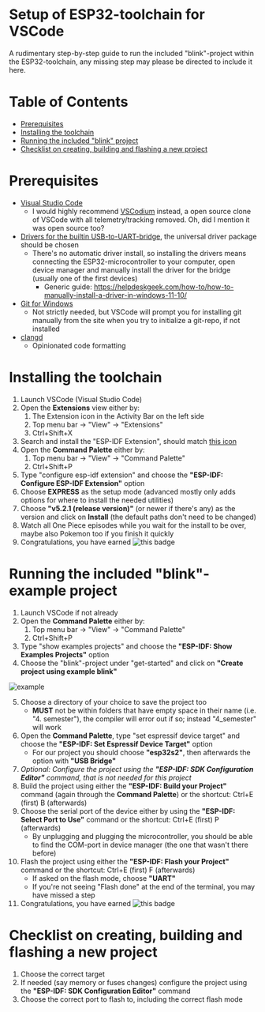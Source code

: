 # Setup of ESP32-toolchain for VSCode

A rudimentary step-by-step guide to run the included "blink"-project within the ESP32-toolchain, any missing step may please be directed to include it here.

# Table of Contents

* [Prerequisites](#prerequisites)
* [Installing the toolchain](#installing-the-toolchain)
* [Running the included "blink" project](#running-the-included-"blink"-project)
* [Checklist on creating, building and flashing a new project](#checklist-on-creating,-building-and-flashing-a-new-project)

# Prerequisites

* [Visual Studio Code](https://code.visualstudio.com/)
  * I would highly recommend [VSCodium](https://vscodium.com/) instead, a open source clone of VSCode with all telemetry/tracking removed. Oh, did I mention it was open source too?
* [Drivers for the builtin USB-to-UART-bridge](https://www.silabs.com/developers/usb-to-uart-bridge-vcp-drivers?tab=downloads), the universal driver package should be chosen
  * There's no automatic driver install, so installing the drivers means connecting the ESP32-microcontroller to your computer, open device manager and manually install the driver for the bridge (usually one of the first devices)
    * Generic guide: https://helpdeskgeek.com/how-to/how-to-manually-install-a-driver-in-windows-11-10/
* [Git for Windows](https://gitforwindows.org/)
  * Not strictly needed, but VSCode will prompt you for installing git manually from the site when you try to initialize a git-repo, if not installed
* [clangd](https://marketplace.visualstudio.com/items?itemName=llvm-vs-code-extensions.vscode-clangd)
  * Opinionated code formatting

# Installing the toolchain

1. Launch VSCode (Visual Studio Code)
2. Open the **Extensions** view either by: 
    1. The Extension icon in the Activity Bar on the left side
    2. Top menu bar &rarr; "View" &rarr; "Extensions"
    3. Ctrl+Shift+X
3. Search and install the "ESP-IDF Extension", should match [this icon](https://marketplace.visualstudio.com/items?itemName=espressif.esp-idf-extension)
4. Open the **Command Palette** either by:
    1. Top menu bar &rarr; "View" &rarr; "Command Palette"
    2. Ctrl+Shift+P
5. Type "configure esp-idf extension" and choose the **"ESP-IDF: Configure ESP-IDF Extension"** option
6. Choose **EXPRESS** as the setup mode (advanced mostly only adds options for where to install the needed utilities)
7. Choose **"v5.2.1 (release version)"** (or newer if there's any) as the version and click on **Install** (the default paths don't need to be changed)
8. Watch all One Piece episodes while you wait for the install to be over, maybe also Pokemon too if you finish it quickly
9. Congratulations, you have earned ![this badge](https://img.shields.io/badge/I_can_install_programs-windows_edition-blue)

# Running the included "blink"-example project
1. Launch VSCode if not already
2. Open the **Command Palette** either by:
    1. Top menu bar &rarr; "View" &rarr; "Command Palette"
    2. Ctrl+Shift+P
3. Type "show examples projects" and choose the **"ESP-IDF: Show Examples Projects"** option
4. Choose the "blink"-project under "get-started" and click on **"Create project using example blink"**

![example](https://github.com/espressif/vscode-esp-idf-extension/raw/master/media/tutorials/basic_use/blink_example.png)

5. Choose a directory of your choice to save the project too
    * **MUST** not be within folders that have empty space in their name (i.e. "4. semester"), the compiler will error out if so; instead "4_semester" will work
6. Open the **Command Palette**, type "set espressif device target" and choose the **"ESP-IDF: Set Espressif Device Target"** option
    * For our project you should choose **"esp32s2"**, then afterwards the option with **"USB Bridge"**
7. *Optional: Configure the project using the **"ESP-IDF: SDK Configuration Editor"** command, that is not needed for this project*
8. Build the project using either the **"ESP-IDF: Build your Project"** command (again through the **Command Palette**) or the shortcut: Ctrl+E (first) B (afterwards)
9. Choose the serial port of the device either by using the **"ESP-IDF: Select Port to Use"** command or the shortcut: Ctrl+E (first) P (afterwards)
    * By unplugging and plugging the microcontroller, you should be able to find the COM-port in device manager (the one that wasn't there before)
10. Flash the project using either the **"ESP-IDF: Flash your Project"** command or the shortcut: Ctrl+E (first) F (afterwards)
    * If asked on the flash mode, choose **"UART"**
    * If you're not seeing "Flash done" at the end of the terminal, you may have missed a step
11. Congratulations, you have earned ![this badge](https://img.shields.io/badge/I_can_make_a_led_blink-4th_semester_moment-blue)

# Checklist on creating, building and flashing a new project

1. Choose the correct target
2. If needed (say memory or fuses changes) configure the project using the **"ESP-IDF: SDK Configuration Editor"** command
3. Choose the correct port to flash to, including the correct flash mode
